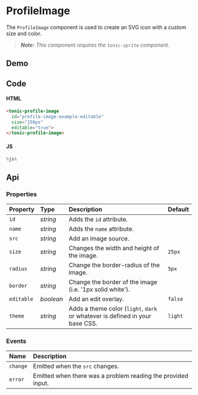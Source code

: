 # ProfileImage
The `ProfileImage` component is used to create an SVG icon with a custom size
and color.

> *__Note:__ This component requires the `tonic-sprite` component.*

## Demo

<div class="example">
  <tonic-profile-image
    id="profile-image-example-editable"
    size="150px"
    editable="true">
  </tonic-profile-image>
</div>

## Code

#### HTML
```html
<tonic-profile-image
  id="profile-image-example-editable"
  size="150px"
  editable="true">
</tonic-profile-image>
```

#### JS
```js
%js%
```

## Api

### Properties

| Property | Type | Description | Default |
| :--- | :--- | :--- | :--- |
| `id` | *string* | Adds the `id` attribute. | |
| `name` | *string* | Adds the `name` attribute. | |
| `src` | *string* | Add an image source. | |
| `size` | *string* | Changes the width and height of the image. | `25px` |
| `radius` | *string* | Change the border-radius of the image. | `5px` |
| `border` | *string* | Change the border of the image (i.e. '1px solid white'). |  |
| `editable` | *boolean* | Add an edit overlay. | `false` |
| `theme` | *string* | Adds a theme color (`light`, `dark` or whatever is defined in your base CSS. | `light` |

### Events
| Name | Description |
| :--- | :--- |
| `change` | Emitted when the `src` changes. |
| `error` | Emitted when there was a problem reading the provided input. |
